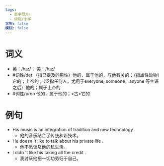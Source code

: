 ```yaml
---
tags:
  - 首字母/H
  - 级别/小学
掌握: false
模糊: false
---
```

# 词义
- 英：/hɪz/； 美：/hɪz/
- #词性/det  （指已提及的男性）他的，属于他的，与他有关的；（指雄性动物）它的；上帝的；（泛指任何人，尤用于everyone, someone，anyone 等主语之后）他的；属于上帝的
- #词性/pron  他的，属于他的；<古>它的
# 例句
- His music is an integration of tradition and new technology .
	- 他的音乐结合了传统和新技术。
- He doesn 't like to talk about his private life .
	- 他不愿谈及他的私生活。
- I didn 't like his taking all the credit .
	- 我讨厌他把一切功劳归于自己。
